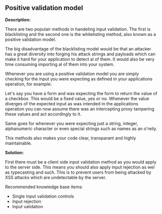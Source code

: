 Positive validation model
-------

**Description:**

There are two populair methods in handeling input validation. The first is blacklisting
and the second one is the whitelisting method, also known as a positive validation model.

The big disadvantage of the blacklisting model would be that an attacker has a great
diversity into forging his attack strings and payloads which can make it hard for your
application to detect al of them. It would also be very time consuming importing al of 
them into your system.

Whenever you are using a positive validation model you are simply checking for the input 
you were expecting as defined in your applications operation, for example:

Let's say you have a form and was expecting the form to return the value of a checkbox.
This would be a fixed value, yes or no. Whenever the value diverges of the expected
input as was intended in the applications operation you can now assume there was an
intercepting proxy tampering these values and act accordingly to it.

Same goes for whenever you were expecting just a string, integer, alphanumeric character
or even special strings such as names as an o'reily.

This methods also makes your code clear, transparant and highly maintainable.

**Solution:**

First there must be a client side input validation method as you would apply to the server
side. This means you should also apply input rejection as wel as typecasting and such.
This is to prevent users from being attacked by XSS attacks which are undetectable by
the server.

Recommended knowledge base items:
- Single input validation controls
- Input rejection
- Input validation




   

